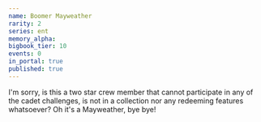 ```yaml
---
name: Boomer Mayweather
rarity: 2
series: ent
memory_alpha:
bigbook_tier: 10
events: 0
in_portal: true
published: true
---
```


I'm sorry, is this a two star crew member that cannot participate in any of the cadet challenges, is not in a collection nor any redeeming features whatsoever? Oh it's a Mayweather, bye bye!
